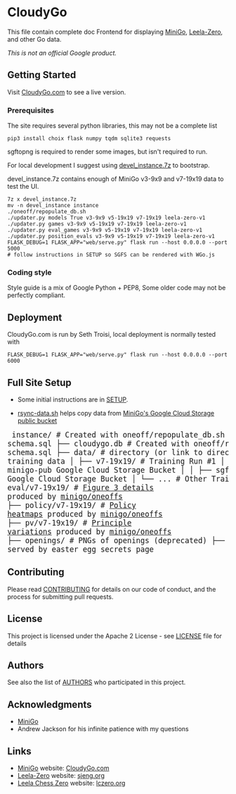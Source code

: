 # CloudyGo
This file contain complete doc
Frontend for displaying
[MiniGo](https://github.com/tensorflow/minigo),
[Leela-Zero](https://github.com/gcp/leela-zero),
and other Go data.

*This is not an official Google product.*

## Getting Started

Visit [CloudyGo.com](http://CloudyGo.com) to see a live version.

### Prerequisites

The site requires several python libraries, this may not be a complete list
```
pip3 install choix flask numpy tqdm sqlite3 requests
```
sgftopng is required to render some images, but isn't required to run.

For local development I suggest using
[devel_instance.7z](https://drive.google.com/file/d/1IwvvSLpKnrzNQUX6XaRaAQ5KXkjn9rrG/view?usp=sharing) to bootstrap.

devel_instance.7z contains enough of MiniGo v3-9x9 and v7-19x19 data to test the UI.

```
7z x devel_instance.7z
mv -n devel_instance instance
./oneoff/repopulate_db.sh
./updater.py models True v3-9x9 v5-19x19 v7-19x19 leela-zero-v1
./updater.py games v3-9x9 v5-19x19 v7-19x19 leela-zero-v1
./updater.py eval_games v3-9x9 v5-19x19 v7-19x19 leela-zero-v1
./updater.py position_evals v3-9x9 v5-19x19 v7-19x19 leela-zero-v1
FLASK_DEBUG=1 FLASK_APP="web/serve.py" flask run --host 0.0.0.0 --port 5000
# follow instructions in SETUP so SGFS can be rendered with WGo.js
```

### Coding style

Style guide is a mix of Google Python + PEP8,
Some older code may not be perfectly compliant.

## Deployment

CloudyGo.com is run by Seth Troisi, local deployment is normally tested with
```
FLASK_DEBUG=1 FLASK_APP="web/serve.py" flask run --host 0.0.0.0 --port 6000
```

## Full Site Setup

* Some initial instructions are in [SETUP](SETUP).

* [rsync-data.sh](rsync-data.sh) helps copy data from [MiniGo's Google Cloud Storage public bucket](https://console.cloud.google.com/storage/browser/minigo-pub)

<big><pre>
instance/             # Created with oneoff/repopulate_db.sh from schema.sql
    ├── cloudygo.db       # Created with oneoff/repopulate_db.sh from schema.sql
    ├── data/             # directory (or link to directory) of MiniGo training data
    │   ├── v7-19x19/     # Training Run #1
    │   │   ├── models/   # See minigo-pub Google Cloud Storage Bucket
    │   │   ├── sgf/      # See minigo-pub Google Cloud Storage Bucket
    │   └── ...           # Other Training Runs
    ├── eval/v7-19x19/    # [Figure 3 details](http://cloudygo.com/v7-19x19/figure-three) produced by [minigo/oneoffs](https://github.com/tensorflow/minigo/blob/master/oneoffs/training_curve.py)
    ├── policy/v7-19x19/  # [Policy heatmaps](http://cloudygo.com/v7-19x19/models_evolution/?M=189&P=13) produced by [minigo/oneoffs](https://github.com/tensorflow/minigo/blob/master/oneoffs/heatmap.py)
    ├── pv/v7-19x19/      # [Principle variations](http://cloudygo.com/v7-19x19/models_evolution/?M=189&P=13) produced by [minigo/oneoffs](https://github.com/tensorflow/minigo/blob/master/oneoffs/position_pv.py)
    ├── openings/         # PNGs of openings (deprecated)
    ├── debug/            # various logs served by easter egg secrets page
    </pre></big>



## Contributing

Please read [CONTRIBUTING](CONTRIBUTING.md) for details on our code of conduct, and the process for submitting pull requests.

## License

This project is licensed under the Apache 2 License - see [LICENSE](LICENSE) file for details

## Authors

See also the list of [AUTHORS](AUTHORS) who participated in this project.

## Acknowledgments

* [MiniGo](https://github.com/tensorflow/minigo)
* Andrew Jackson for his infinite patience with my questions

## Links

* [MiniGo](https://github.com/tensorflow/minigo)
    website: [CloudyGo.com](http://CloudyGo.com)
* [Leela-Zero](https://github.com/gcp/leela-zero)
    website: [sjeng.org](http://zero.sjeng.org/home)
* [Leela Chess Zero](https://github.com/LeelaChessZero/lc0)
    website: [lczero.org](https://lczero.org/)

